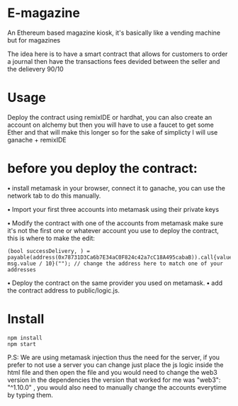 # E-magazine
An Ethereum based magazine kiosk, it's basically like a vending machine but for magazines

The idea here is to have a smart contract that allows for customers to order a journal then have the transactions fees devided between the seller and the delievery 90/10


# Usage 
Deploy the contract using remixIDE or hardhat, you can also create an account on alchemy but then you will have to use a faucet to get some Ether and that will make this longer so for the sake of simplicty I will use ganache + remixIDE 

# before you deploy the contract:
**•** install metamask in your browser, connect it to ganache, you can use the network tab to do this manually. 

**•** Import your first three accounts into metamask using their private keys

**•** Modify the contract with one of the accounts from metamask make sure it's not the first one or whatever account you use to deploy the contract, this is where to make the edit:
```
(bool successDelivery, ) = payable(address(0x78731D3Ca6b7E34aC0F824c42a7cC18A495cabaB)).call{value: msg.value / 10}(""); // change the address here to match one of your addresses
```
**•** Deploy the contract on the same provider you used on metamask.
**•** add the contract address to public/logic.js.

# Install
```
npm install
npm start
```

P.S: We are using metamask injection thus the need for the server, if you prefer to not use a server you can change just place the js logic inside the html file and then open the file and you would need to change the web3 version in the dependencies the version that worked for me was  "web3": "^1.10.0" , you would also need to manually change the accounts everytime by typing them.
